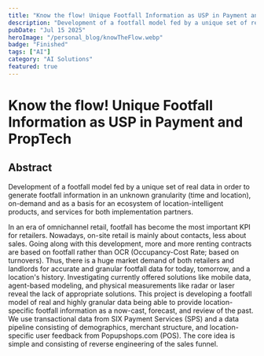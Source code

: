 ```yaml
---
title: "Know the flow! Unique Footfall Information as USP in Payment and PropTech"
description: "Development of a footfall model fed by a unique set of real data in order to generate footfall information in an unknown granularity (time and location), on-demand and as a basis for an ecosystem of location-intelligent products, and services for both implementation partners."
pubDate: "Jul 15 2025"
heroImage: "/personal_blog/knowTheFlow.webp"
badge: "Finished"
tags: ["AI"]
category: "AI Solutions"
featured: true
---
```


# Know the flow! Unique Footfall Information as USP in Payment and PropTech
## Abstract
Development of a footfall model fed by a unique set of real data in order to generate footfall information in an unknown granularity (time and location), on-demand and as a basis for an ecosystem of location-intelligent products, and services for both implementation partners.

In an era of omnichannel retail, footfall has become the most important KPI for retailers. Nowadays, on-site retail is mainly about contacts, less about sales. Going along with this development, more and more renting contracts are based on footfall rather than OCR (Occupancy-Cost Rate; based on turnovers). Thus, there is a huge market demand of both retailers and landlords for accurate and granular footfall data for today, tomorrow, and a location's history. Investigating currently offered solutions like mobile data, agent-based modeling, and physical measurements like radar or laser reveal the lack of appropriate solutions. This project is developing a footfall model of real and highly granular data being able to provide location-specific footfall information as a now-cast, forecast, and review of the past. We use transactional data from SIX Payment Services (SPS) and a data pipeline consisting of demographics, merchant structure, and location-specific user feedback from Popupshops.com (POS). The core idea is simple and consisting of reverse engineering of the sales funnel.